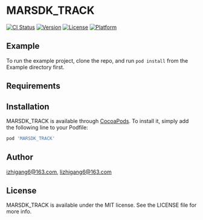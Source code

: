 # MARSDK_TRACK

[![CI Status](https://img.shields.io/travis/izhigang6@163.com/MARSDK_TRACK.svg?style=flat)](https://travis-ci.org/izhigang6@163.com/MARSDK_TRACK)
[![Version](https://img.shields.io/cocoapods/v/MARSDK_TRACK.svg?style=flat)](https://cocoapods.org/pods/MARSDK_TRACK)
[![License](https://img.shields.io/cocoapods/l/MARSDK_TRACK.svg?style=flat)](https://cocoapods.org/pods/MARSDK_TRACK)
[![Platform](https://img.shields.io/cocoapods/p/MARSDK_TRACK.svg?style=flat)](https://cocoapods.org/pods/MARSDK_TRACK)

## Example

To run the example project, clone the repo, and run `pod install` from the Example directory first.

## Requirements

## Installation

MARSDK_TRACK is available through [CocoaPods](https://cocoapods.org). To install
it, simply add the following line to your Podfile:

```ruby
pod 'MARSDK_TRACK'
```

## Author

izhigang6@163.com, lizhigang6@163.com

## License

MARSDK_TRACK is available under the MIT license. See the LICENSE file for more info.
